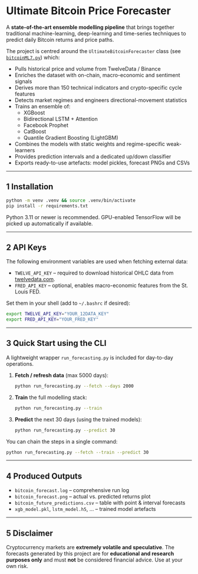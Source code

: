 # Ultimate Bitcoin Price Forecaster

A **state-of-the-art ensemble modelling pipeline** that brings together traditional machine-learning, deep-learning and time-series techniques to predict daily Bitcoin returns and price paths.

The project is centred around the `UltimateBitcoinForecaster` class (see [`bitcoinML7.py`](./bitcoinML7.py)) which:

* Pulls historical price and volume from TwelveData / Binance
* Enriches the dataset with on-chain, macro-economic and sentiment signals
* Derives more than 150 technical indicators and crypto-specific cycle features
* Detects market regimes and engineers directional-movement statistics
* Trains an ensemble of:
  * XGBoost
  * Bidirectional LSTM + Attention
  * Facebook Prophet
  * CatBoost
  * Quantile Gradient Boosting (LightGBM)
* Combines the models with static weights and regime-specific weak-learners
* Provides prediction intervals and a dedicated up/down classifier
* Exports ready-to-use artefacts: model pickles, forecast PNGs and CSVs

---

## 1  Installation

```bash
python -m venv .venv && source .venv/bin/activate
pip install -r requirements.txt
```
Python 3.11 or newer is recommended. GPU-enabled TensorFlow will be picked up automatically if available.

---

## 2  API Keys

The following environment variables are used when fetching external data:

* `TWELVE_API_KEY` – required to download historical OHLC data from [twelvedata.com](https://twelvedata.com/).
* `FRED_API_KEY` – optional, enables macro-economic features from the St. Louis FED.

Set them in your shell (add to `~/.bashrc` if desired):

```bash
export TWELVE_API_KEY="YOUR_12DATA_KEY"
export FRED_API_KEY="YOUR_FRED_KEY"
```

---

## 3  Quick Start using the CLI

A lightweight wrapper `run_forecasting.py` is included for day-to-day operations.

1. **Fetch / refresh data** (max 5000 days):

   ```bash
   python run_forecasting.py --fetch --days 2000
   ```

2. **Train** the full modelling stack:

   ```bash
   python run_forecasting.py --train
   ```

3. **Predict** the next 30 days (using the trained models):

   ```bash
   python run_forecasting.py --predict 30
   ```

You can chain the steps in a single command:

```bash
python run_forecasting.py --fetch --train --predict 30
```

---

## 4  Produced Outputs

* `bitcoin_forecast.log`                             – comprehensive run log
* `bitcoin_forecast.png`                             – actual vs. predicted returns plot
* `bitcoin_future_predictions.csv`         – table with point & interval forecasts
* `xgb_model.pkl`, `lstm_model.h5`, …   – trained model artefacts

---

## 5  Disclaimer

Cryptocurrency markets are **extremely volatile and speculative**. The forecasts generated by this project are for **educational and research purposes only** and must **not** be considered financial advice. Use at your own risk.
